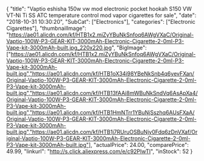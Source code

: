 {
	"title": "Vaptio eshisha 150w vw mod electronic pocket hookah S150 VW VT-Ni Ti SS ATC temperature control mod vapor cigarettes for sale",
	"date": "2018-10-31 10:30:20",
	"SubCat": ["Electronics"],
	"categories": ["Electronic Cigarettes"],
	"thumbnailImage": "https://ae01.alicdn.com/kf/HTB1x2.miZyYBuNkSnfoq6AWgVXaC/Original-Vaptio-100W-P3-GEAR-KIT-3000mAh-Electronic-Cigarette-2-0ml-P3-Vape-kit-3000mAh-built.jpg_220x220.jpg",
	"BigImage": ["https://ae01.alicdn.com/kf/HTB1x2.miZyYBuNkSnfoq6AWgVXaC/Original-Vaptio-100W-P3-GEAR-KIT-3000mAh-Electronic-Cigarette-2-0ml-P3-Vape-kit-3000mAh-built.jpg","https://ae01.alicdn.com/kf/HTB1oX34i98YBeNkSnb4q6yevFXan/Original-Vaptio-100W-P3-GEAR-KIT-3000mAh-Electronic-Cigarette-2-0ml-P3-Vape-kit-3000mAh-built.jpg","https://ae01.alicdn.com/kf/HTB13fAAi8mWBuNkSndVq6AsApXa4/Original-Vaptio-100W-P3-GEAR-KIT-3000mAh-Electronic-Cigarette-2-0ml-P3-Vape-kit-3000mAh-built.jpg","https://ae01.alicdn.com/kf/HTB1HmNTrr1YBuNjSszhq6AUsFXaA/Original-Vaptio-100W-P3-GEAR-KIT-3000mAh-Electronic-Cigarette-2-0ml-P3-Vape-kit-3000mAh-built.jpg","https://ae01.alicdn.com/kf/HTB1j7RUruOSBuNjy0Fdq6zDnVXaf/Original-Vaptio-100W-P3-GEAR-KIT-3000mAh-Electronic-Cigarette-2-0ml-P3-Vape-kit-3000mAh-built.jpg"],
	"actualPrice": 24.00,
	"comparePrice": 49.99,
	"linkurl": "http://s.click.aliexpress.com/e/c92PIwTI",
	"inStock": 52
}
